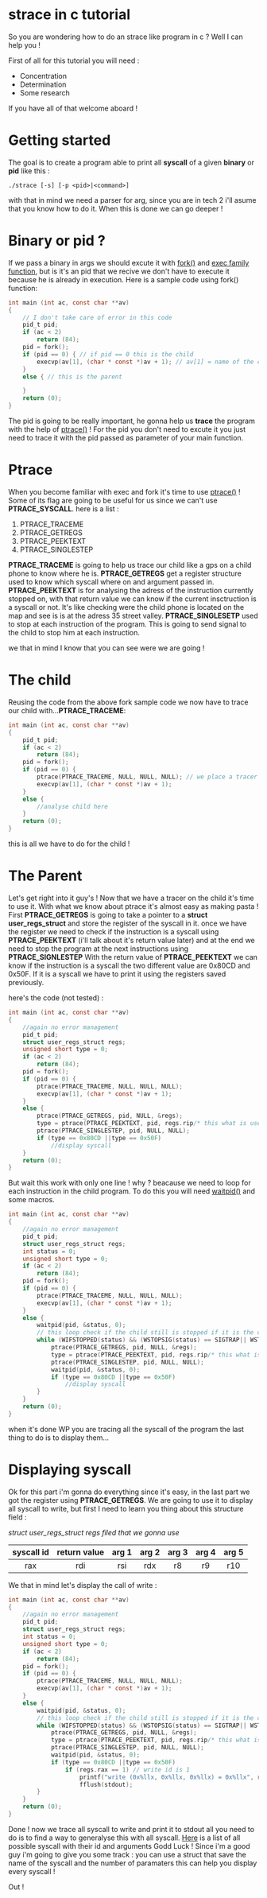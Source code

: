 strace in c tutorial
===================

So you are wondering how to do an strace like program in c ?
Well I can help you !

First of all for this tutorial you will need :
+ Concentration
+ Determination
+ Some research

If you have all of that welcome aboard !

Getting started
==============

The goal is to create a program able to print all **syscall** of a given **binary** or **pid** like this :
```
./strace [-s] [-p <pid>|<command>]
```
with that in mind we need a parser for arg, since you are in tech 2 i'll asume that you know how to do it.
When this is done we can go deeper !

Binary or pid ?
==============

If we pass a binary in args we should excute it with [fork()](http://manpagesfr.free.fr/man/man2/fork.2.html) and [exec family function](http://manpagesfr.free.fr/man/man3/exec.3.html), but is it's an pid that we recive we don't have to execute it because he is already in execution.
Here is a sample code using fork() function:

```C
int main (int ac, const char **av)
{
    // I don't take care of error in this code
    pid_t pid;
    if (ac < 2)
        return (84);
    pid = fork();
    if (pid == 0) { // if pid == 0 this is the child
        execvp(av[1], (char * const *)av + 1); // av[1] = name of the command && av + 1 args after without the name of the binary
    }
    else { // this is the parent

    }
    return (0);
}
```
The pid is going to be really important, he gonna help us **trace** the program with the help of [ptrace()](http://manpagesfr.free.fr/man/man2/ptrace.2.html) !
For the pid you don't need to excute it you just need to trace it with the pid passed as parameter of your main function.

Ptrace
======

When you become familiar with exec and fork it's time to use [ptrace()](http://manpagesfr.free.fr/man/man2/ptrace.2.html) !
Some of its flag are going to be useful for us since we can't use **PTRACE_SYSCALL**.
here is a list :
1. PTRACE_TRACEME
2. PTRACE_GETREGS
3. PTRACE_PEEKTEXT
4. PTRACE_SINGLESTEP

**PTRACE_TRACEME** is going to help us trace our child like a gps on a child phone to know where he is.
**PTRACE_GETREGS** get a register structure used to know which syscall where on and argument passed in.
**PTRACE_PEEKTEXT** is for analysing the adress of the instruction currently stopped on, with that return value we can know if the current insctruction is a syscall or not. It's like checking were the child phone is located on the map and see is is at the adress 35 street valley.
**PTRACE_SINGLESETP** used to stop at each instruction of the program. This is going to send signal to the child to stop him at each instruction.

we that in mind I know that you can see were we are going !

The child
========

Reusing the code from the above fork sample code we now have to trace our child with...**PTRACE_TRACEME**:

```C
int main (int ac, const char **av)
{
    pid_t pid;
    if (ac < 2)
        return (84);
    pid = fork();
    if (pid == 0) {
        ptrace(PTRACE_TRACEME, NULL, NULL, NULL); // we place a tracer on the child
        execvp(av[1], (char * const *)av + 1);
    }
    else {
        //analyse child here
    }
    return (0);
}
```

this is all we have to do for the child !

The Parent
==========

Let's get right into it guy's !
Now that we have a tracer on the child it's time to use it.
With what we know about ptrace it's almost easy as making pasta !
First **PTRACE_GETREGS** is going to take a pointer to a **struct user_regs_struct** and store the register of the syscall in it.
once we have the register we need to check if the instruction is a syscall using **PTRACE_PEEKTEXT** (i'll talk about it's return value later)
and at the end we need to stop the program at the next instructions using **PTRACE_SIGNLESTEP**
With the return value of **PTRACE_PEEKTEXT** we can know if the instruction is a syscall the two different value are 0x80CD and 0x50F.
If it is a syscall we have to print it using the registers saved previously.

here's the code (not tested) :

```C
int main (int ac, const char **av)
{
    //again no error management
    pid_t pid;
    struct user_regs_struct regs;
    unsigned short type = 0;
    if (ac < 2)
        return (84);
    pid = fork();
    if (pid == 0) {
        ptrace(PTRACE_TRACEME, NULL, NULL, NULL);
        execvp(av[1], (char * const *)av + 1);
    }
    else {
        ptrace(PTRACE_GETREGS, pid, NULL, &regs);
        type = ptrace(PTRACE_PEEKTEXT, pid, regs.rip/* this what is used to know if it's a syscall*/, NULL);
        ptrace(PTRACE_SINGLESTEP, pid, NULL, NULL);
        if (type == 0x80CD ||type == 0x50F)
            //display syscall
    }
    return (0);
}
```
But wait this work with only one line ! why ? beacause we need to loop for each instruction in the child program.
To do this you will need [waitpid()](http://manpagesfr.free.fr/man/man2/wait.2.html) and some macros.


```C
int main (int ac, const char **av)
{
    //again no error management
    pid_t pid;
    struct user_regs_struct regs;
    int status = 0;
    unsigned short type = 0;
    if (ac < 2)
        return (84);
    pid = fork();
    if (pid == 0) {
        ptrace(PTRACE_TRACEME, NULL, NULL, NULL);
        execvp(av[1], (char * const *)av + 1);
    }
    else {
        waitpid(pid, &status, 0);
        // this loop check if the child still is stopped if it is the case we coninue to loop all instructions
        while (WIFSTOPPED(status) && (WSTOPSIG(status) == SIGTRAP|| WSTOPSIG(status) == SIGSTOP)) {
            ptrace(PTRACE_GETREGS, pid, NULL, &regs);
            type = ptrace(PTRACE_PEEKTEXT, pid, regs.rip/* this what is used to know if it's a syscall*/, NULL);
            ptrace(PTRACE_SINGLESTEP, pid, NULL, NULL);
            waitpid(pid, &status, 0);
            if (type == 0x80CD ||type == 0x50F)
                //display syscall
        }
    }
    return (0);
}
```

when it's done WP you are tracing all the syscall of the program the last thing to do is to display them...

Displaying syscall
=================

Ok for this part i'm gonna do everything since it's easy, in the last part we got the register using **PTRACE_GETREGS**.
We are going to use it to display all syscall to write, but first I need to learn you thing about this structure field :

*struct user_regs_struct regs filed that we gonna use*

| syscall id   | return value | arg 1        | arg 2        | arg 3        | arg 4        | arg 5        |
| :----------: | :----------: | :----------: | :----------: | :----------: | :----------: | :----------: |
| rax          | rdi          | rsi          | rdx          | r8           | r9           | r10          |

We that in mind let's display the call of write :

```C
int main (int ac, const char **av)
{
    //again no error management
    pid_t pid;
    struct user_regs_struct regs;
    int status = 0;
    unsigned short type = 0;
    if (ac < 2)
        return (84);
    pid = fork();
    if (pid == 0) {
        ptrace(PTRACE_TRACEME, NULL, NULL, NULL);
        execvp(av[1], (char * const *)av + 1);
    }
    else {
        waitpid(pid, &status, 0);
        // this loop check if the child still is stopped if it is the case we coninue to loop all instructions
        while (WIFSTOPPED(status) && (WSTOPSIG(status) == SIGTRAP|| WSTOPSIG(status) == SIGSTOP)) {
            ptrace(PTRACE_GETREGS, pid, NULL, &regs);
            type = ptrace(PTRACE_PEEKTEXT, pid, regs.rip/* this what is used to know if it's a syscall*/, NULL);
            ptrace(PTRACE_SINGLESTEP, pid, NULL, NULL);
            waitpid(pid, &status, 0);
            if (type == 0x80CD ||type == 0x50F)
                if (regs.rax == 1) // write id is 1
                    printf("write (0x%llx, 0x%llx, 0x%llx) = 0x%llx", regs.rsi, regs.r8, regs.rdi); // 3 argument for write
                    fflush(stdout);
        }
    }
    return (0);
}
```

Done ! now we trace all syscall to write and print it to stdout all you need to do is to find a way to generalyse this with all syscall.
[Here](https://filippo.io/linux-syscall-table/) is a list of all possible syscall with their id and arguments Godd Luck !
Since i'm a good guy i'm going to give you some track :
you can use a struct that save the name of the syscall and the number of paramaters this can help you display every syscall !

Out !